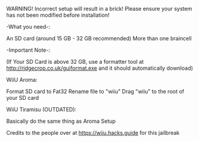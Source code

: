 WARNING! Incorrect setup will result in a brick! Please ensure your system has not been modified before installation!


-What you need-:

An SD card (around 15 GB - 32 GB recommended)
More than one braincell

-Important Note-:

(If Your SD Card is above 32 GB, use a formatter tool at http://ridgecrop.co.uk/guiformat.exe and it should automatically download)


WiiU Aroma:

Format SD card to Fat32 
Rename file to "wiiu"
Drag "wiiu" to the root of your SD card

WiiU Tiramisu (OUTDATED):

Basically do the same thing as Aroma Setup










Credits to the people over at https://wiiu.hacks.guide for this jailbreak
